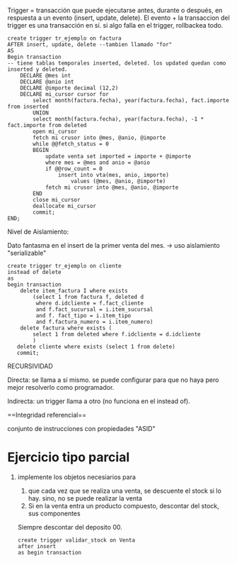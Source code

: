 Trigger = transacción que puede ejecutarse antes, durante o después, en respuesta a un evento (insert, update, delete). El evento + la transaccion del trigger es una transacción en sí. si algo falla en el trigger, rollbackea todo.



```plsql
create trigger tr_ejemplo on factura 
AFTER insert, update, delete --tambien llamado "for"
AS
Begin transaction
-- tiene tablas temporales inserted, deleted. los updated quedan como inserted y deleted.
	DECLARE @mes int
	DECLARE @anio int
	DECLARE @importe decimal (12,2)
	DECLARE mi_cursor cursor for 
		select month(factura.fecha), year(factura.fecha), fact.importe from inserted
		UNION
		select month(factura.fecha), year(factura.fecha), -1 * fact.importe from deleted
		open mi_cursor
		fetch mi crusor into @mes, @anio, @importe
		while @@fetch_status = 0
		BEGIN
			update venta set imported = importe + @importe
			where mes = @mes and anio = @anio
			if @@row_count = 0
				insert into vta(mes, anio, importe)
					values (@mes, @anio, @importe)
            fetch mi crusor into @mes, @anio, @importe
        END
        close mi_cursor
        deallocate mi_cursor
        commit;
END;
```

Nivel de Aislamiento:

Dato fantasma en el insert de la primer venta del mes. -> uso aislamiento "serializable"

```plsql
create trigger tr_ejemplo on cliente
instead of delete
as 
begin transaction
	delete item_factura I where exists 
		(select 1 from factura f, deleted d 
         where d.idcliente = f.fact_cliente 
         and f.fact_sucursal = i.item_sucursal
         and f. fact_tipo = i.item_tipo
         and f.factura_numero = i.item_numero)
    delete factura where exists (
        select 1 from deleted where f.idcliente = d.idcliente
        )
   delete cliente where exists (select 1 from delete)
   commit;
```

RECURSIVIDAD

Directa: se llama a sí mismo. se puede configurar para que no haya pero mejor resolverlo como programador.

Indirecta: un trigger llama a otro (no funciona en el instead of).

==Integridad referencial==

conjunto de instrucciones con propiedades "ASID"



# Ejercicio tipo parcial

1.  implemente los objetos necesiarios para 	

    1.  que cada vez que se realiza una venta, se descuente el stock si lo hay. sino, no se puede realizar la venta
    2.  Si en la venta entra un producto compuesto, descontar del stock, sus componentes

    Siempre descontar del deposito 00.

    ```
    create trigger validar_stock on Venta
    after insert
    as begin transaction

    ```

    ​